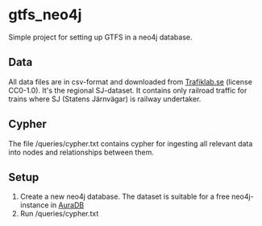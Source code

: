 # gtfs_neo4j
Simple project for setting up GTFS in a neo4j database.

## Data
All data files are in csv-format and downloaded from [Trafiklab.se](https://www.trafiklab.se/) (license CC0-1.0). It's the regional SJ-dataset. It contains only railroad traffic for trains where SJ (Statens Järnvägar) is railway undertaker.

## Cypher
The file /queries/cypher.txt contains cypher for ingesting all relevant data into nodes and relationships between them.

## Setup
1. Create a new neo4j database. The dataset is suitable for a free neo4j-instance in [AuraDB](https://neo4j.com/cloud/platform/aura-graph-database/)
2. Run /queries/cypher.txt


